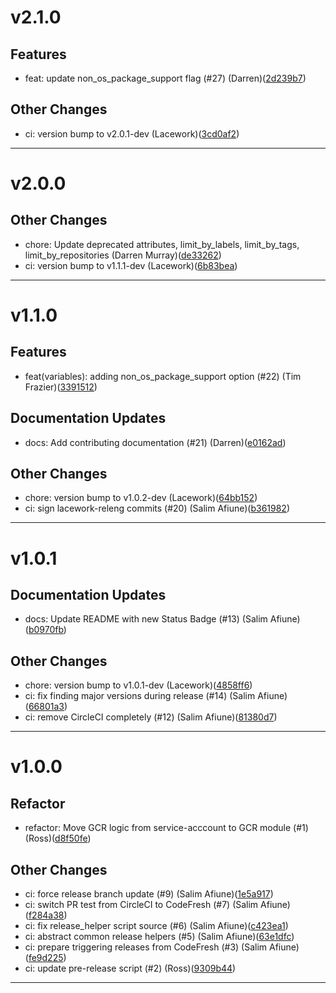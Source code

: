 # v2.1.0

## Features
* feat: update non_os_package_support flag (#27) (Darren)([2d239b7](https://github.com/lacework/terraform-gcp-gcr/commit/2d239b778a2c3a81baafe883f32361589f268f42))
## Other Changes
* ci: version bump to v2.0.1-dev (Lacework)([3cd0af2](https://github.com/lacework/terraform-gcp-gcr/commit/3cd0af2471e8cdd877b017ca93b41cb8a4443f10))
---
# v2.0.0

## Other Changes
* chore: Update deprecated attributes, limit_by_labels, limit_by_tags, limit_by_repositories (Darren Murray)([de33262](https://github.com/lacework/terraform-gcp-gcr/commit/de33262c857bcbb89eca89afd8cba34dd769d606))
* ci: version bump to v1.1.1-dev (Lacework)([6b83bea](https://github.com/lacework/terraform-gcp-gcr/commit/6b83beab38512a342a7661a0f810b0091f2c621f))
---
# v1.1.0

## Features
* feat(variables): adding non_os_package_support option (#22) (Tim Frazier)([3391512](https://github.com/lacework/terraform-gcp-gcr/commit/33915129e3a88dcb6295b397ff270420dd52ba72))
## Documentation Updates
* docs: Add contributing documentation (#21) (Darren)([e0162ad](https://github.com/lacework/terraform-gcp-gcr/commit/e0162ad374b34d2441acaf31146cf579c48e552e))
## Other Changes
* chore: version bump to v1.0.2-dev (Lacework)([64bb152](https://github.com/lacework/terraform-gcp-gcr/commit/64bb152f3100d8f56fe7373ed387f21a993f69a7))
* ci: sign lacework-releng commits (#20) (Salim Afiune)([b361982](https://github.com/lacework/terraform-gcp-gcr/commit/b3619827486e86d2f61368bcc851cd3d9919ee8a))
---
# v1.0.1

## Documentation Updates
* docs: Update README with new Status Badge (#13) (Salim Afiune)([b0970fb](https://github.com/lacework/terraform-gcp-gcr/commit/b0970fb495baf28204b05b4373b81ad809585723))
## Other Changes
* chore: version bump to v1.0.1-dev (Lacework)([4858ff6](https://github.com/lacework/terraform-gcp-gcr/commit/4858ff618fabfed8ae34b47e72a45b5078652776))
* ci: fix finding major versions during release (#14) (Salim Afiune)([66801a3](https://github.com/lacework/terraform-gcp-gcr/commit/66801a330ff19eef2685b71e18a14c16d1cdd495))
* ci: remove CircleCI completely (#12) (Salim Afiune)([81380d7](https://github.com/lacework/terraform-gcp-gcr/commit/81380d7c8f4d8a0e23ce2013937573c48f52fea8))
---
# v1.0.0

## Refactor
* refactor: Move GCR logic from service-acccount to GCR module (#1) (Ross)([d8f50fe](https://github.com/lacework/terraform-gcp-gcr/commit/d8f50fed4439e5b4b007f75670e30a80f1535a0c))
## Other Changes
* ci: force release branch update (#9) (Salim Afiune)([1e5a917](https://github.com/lacework/terraform-gcp-gcr/commit/1e5a9173ac15baae1a6be9deba5e44d223a69038))
* ci: switch PR test from CircleCI to CodeFresh (#7) (Salim Afiune)([f284a38](https://github.com/lacework/terraform-gcp-gcr/commit/f284a3801585bb4a2dd20850ef0f3c8d19415016))
* ci: fix release_helper script source (#6) (Salim Afiune)([c423ea1](https://github.com/lacework/terraform-gcp-gcr/commit/c423ea1a16efd84a6196c3fa67f0ca09a2478a09))
* ci: abstract common release helpers (#5) (Salim Afiune)([63e1dfc](https://github.com/lacework/terraform-gcp-gcr/commit/63e1dfc83d1a8a44dd6eabf1eb1baa081a3f6c80))
* ci: prepare triggering releases from CodeFresh (#3) (Salim Afiune)([fe9d225](https://github.com/lacework/terraform-gcp-gcr/commit/fe9d225d3a60b9cfae0aba880dbc942c2249772c))
* ci: update pre-release script (#2) (Ross)([9309b44](https://github.com/lacework/terraform-gcp-gcr/commit/9309b4422ea2aae9adc1eed8aabbcadec37e717b))
---
